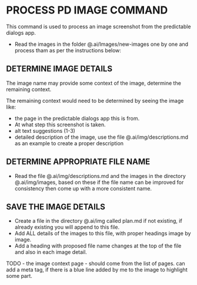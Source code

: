 # PROCESS PD IMAGE COMMAND

This command is used to process an image screenshot from the predictable dialogs app. 

- Read the images in the folder @.ai/Images/new-images one by one and process tham as per the instructions below:  

## DETERMINE IMAGE DETAILS
The image name may provide some context of the image, determine the remaining context.

The remaining context would need to be determined by seeing the image like:
 - the page in the predictable dialogs app this is from. 
 - At what step this screenshot is taken. 
 -  alt text suggestions (1-3) 
 -  detailed description of the image, use the file @.ai/img/descriptions.md as an example to create a proper description 

## DETERMINE APPROPRIATE FILE NAME
- Read the file @.ai/img/descriptions.md and the images in the directory @.ai/img/images, based on these if the file name can be improved for consistency then come up with a more consistent name.
 
 ## SAVE THE IMAGE DETAILS
  - Create a file in the directory @.ai/img called plan.md if not existing, if already existing you will append to this file.
  - Add ALL details of the images to this file, with proper headings image by image.
  - Add a heading with proposed file name changes at the top of the file and also in each image detail.


  TODO - the image context page - should come from the list of pages.
  can add a meta tag, if there is a blue line added by me to the image to highlight some part.